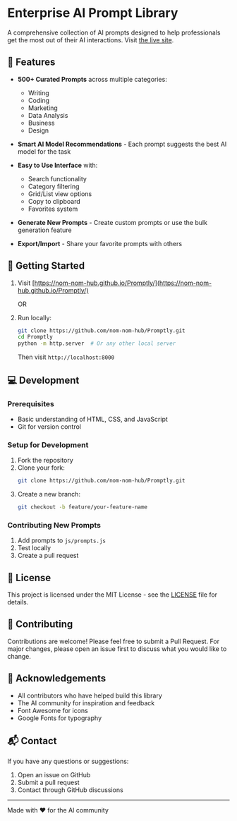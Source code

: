 # Enterprise AI Prompt Library

A comprehensive collection of AI prompts designed to help professionals get the most out of their AI interactions. Visit [the live site](https://nom-nom-hub.github.io/Promptly/).

## 🌟 Features

- **500+ Curated Prompts** across multiple categories:
  - Writing
  - Coding
  - Marketing
  - Data Analysis
  - Business
  - Design

- **Smart AI Model Recommendations** - Each prompt suggests the best AI model for the task
- **Easy to Use Interface** with:
  - Search functionality
  - Category filtering
  - Grid/List view options
  - Copy to clipboard
  - Favorites system

- **Generate New Prompts** - Create custom prompts or use the bulk generation feature
- **Export/Import** - Share your favorite prompts with others

## 🚀 Getting Started

1. Visit [https://nom-nom-hub.github.io/Promptly/](https://nom-nom-hub.github.io/Promptly/)
   
   OR

2. Run locally:
   ```bash
   git clone https://github.com/nom-nom-hub/Promptly.git
   cd Promptly
   python -m http.server  # Or any other local server
   ```
   Then visit `http://localhost:8000`

## 💻 Development

### Prerequisites
- Basic understanding of HTML, CSS, and JavaScript
- Git for version control

### Setup for Development
1. Fork the repository
2. Clone your fork:
   ```bash
   git clone https://github.com/nom-nom-hub/Promptly.git
   ```
3. Create a new branch:
   ```bash
   git checkout -b feature/your-feature-name
   ```

### Contributing New Prompts
1. Add prompts to `js/prompts.js`
2. Test locally
3. Create a pull request

## 📝 License

This project is licensed under the MIT License - see the [LICENSE](LICENSE) file for details.

## 🤝 Contributing

Contributions are welcome! Please feel free to submit a Pull Request. For major changes, please open an issue first to discuss what you would like to change.

## 🙏 Acknowledgements

- All contributors who have helped build this library
- The AI community for inspiration and feedback
- Font Awesome for icons
- Google Fonts for typography

## 📬 Contact

If you have any questions or suggestions:
1. Open an issue on GitHub
2. Submit a pull request
3. Contact through GitHub discussions

---

Made with ❤️ for the AI community

